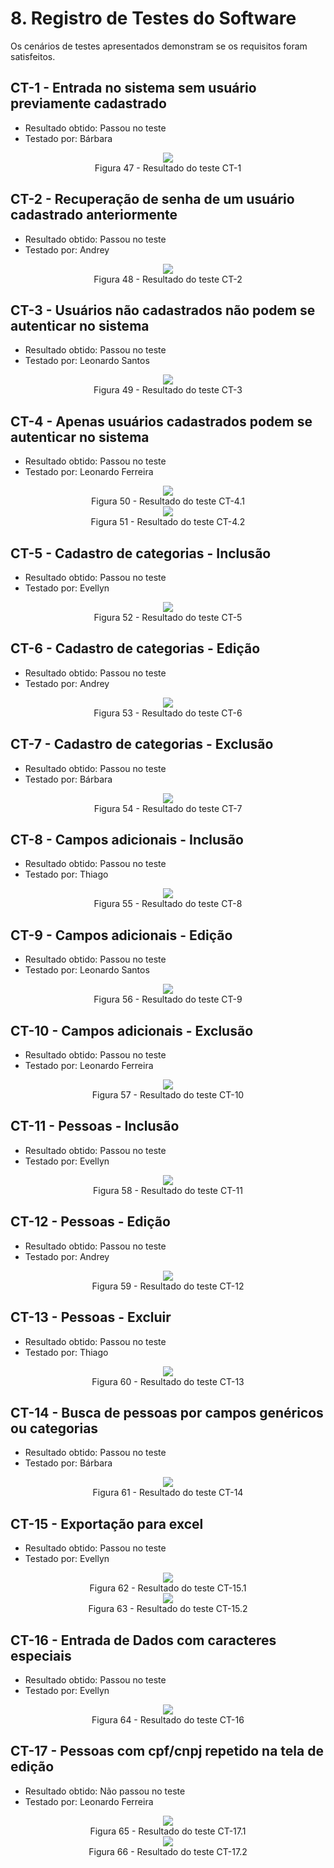 # 8. Registro de Testes do Software

Os cenários de testes apresentados demonstram se os requisitos foram satisfeitos.

## CT-1 - Entrada no sistema sem usuário previamente cadastrado
- Resultado obtido: Passou no teste
- Testado por: Bárbara

<p align='center'>
<img src='img/Testes_Realizados/CT1.png'><BR>
Figura 47 - Resultado do teste CT-1
</p>

## CT-2 - Recuperação de senha de um usuário cadastrado anteriormente
- Resultado obtido: Passou no teste
- Testado por: Andrey

<p align='center'>
<img src='img/Testes_Realizados/CT2.png'><BR>
Figura 48 - Resultado do teste CT-2
</p>

## CT-3 - Usuários não cadastrados não podem se autenticar no sistema
- Resultado obtido: Passou no teste
- Testado por: Leonardo Santos

<p align='center'>
<img src='img/Testes_Realizados/CT3.png'><BR>
Figura 49 - Resultado do teste CT-3
</p>
    
## CT-4 - Apenas usuários cadastrados podem se autenticar no sistema
- Resultado obtido: Passou no teste
- Testado por: Leonardo Ferreira

<p align='center'>
<img src='img/Testes_Realizados/CT4.1.png'><BR>
Figura 50 - Resultado do teste CT-4.1<BR>
<img src='img/Testes_Realizados/CT4.2.png'><BR>
    Figura 51 - Resultado do teste CT-4.2
</p>

## CT-5 - Cadastro de categorias - Inclusão
- Resultado obtido: Passou no teste
- Testado por: Evellyn

<p align='center'>
<img src='img/Testes_Realizados/CT5.png'><BR>
    Figura 52 - Resultado do teste CT-5
</p>

## CT-6 - Cadastro de categorias - Edição
- Resultado obtido: Passou no teste
- Testado por: Andrey

<p align='center'>
<img src='img/Testes_Realizados/CT6.png'><BR>
    Figura 53 - Resultado do teste CT-6
</p>

## CT-7 - Cadastro de categorias - Exclusão
- Resultado obtido: Passou no teste
- Testado por: Bárbara

<p align='center'>
<img src='img/Testes_Realizados/CT7.png'><BR>
    Figura 54 - Resultado do teste CT-7
</p>

## CT-8 - Campos adicionais - Inclusão
- Resultado obtido: Passou no teste
- Testado por: Thiago

<p align='center'>
<img src='img/Testes_Realizados/CT8.png'><BR>
    Figura 55 - Resultado do teste CT-8
</p>
    
## CT-9 - Campos adicionais - Edição
- Resultado obtido: Passou no teste
- Testado por: Leonardo Santos

<p align='center'>
<img src='img/Testes_Realizados/CT9.png'><BR>
    Figura 56 - Resultado do teste CT-9
</p>

## CT-10 - Campos adicionais - Exclusão
- Resultado obtido: Passou no teste
- Testado por: Leonardo Ferreira     

<p align='center'>
<img src='img/Testes_Realizados/CT10.png'><BR>
Figura 57 - Resultado do teste CT-10
</p>

## CT-11 - Pessoas - Inclusão
- Resultado obtido: Passou no teste
- Testado por: Evellyn

<p align='center'>
<img src='img/Testes_Realizados/CT11.png'><BR>
Figura 58 - Resultado do teste CT-11 
</p>
 
## CT-12 - Pessoas - Edição
- Resultado obtido: Passou no teste
- Testado por: Andrey

<p align='center'>
<img src='img/Testes_Realizados/CT12.png'><BR>
Figura 59 - Resultado do teste CT-12  
</p>

## CT-13 - Pessoas - Excluir
- Resultado obtido: Passou no teste
- Testado por: Thiago

<p align='center'>
<img src='img/Testes_Realizados/CT13.png'><BR>
Figura 60 - Resultado do teste CT-13  
</p>

## CT-14 - Busca de pessoas por campos genéricos ou categorias
- Resultado obtido: Passou no teste
- Testado por: Bárbara

<p align='center'>
<img src='img/Testes_Realizados/CT14.png'><BR>
Figura 61 - Resultado do teste CT-14
</p>

## CT-15 - Exportação para excel
- Resultado obtido: Passou no teste
- Testado por: Evellyn

<p align='center'>
<img src='img/Testes_Realizados/CT15.1.png'><BR>
Figura 62 - Resultado do teste CT-15.1<BR>  
<img src='img/Testes_Realizados/CT15.2.png'><BR>
    Figura 63 - Resultado do teste CT-15.2
</p>

## CT-16 - Entrada de Dados com caracteres especiais
- Resultado obtido: Passou no teste
- Testado por: Evellyn

<p align='center'>
<img src='img/Testes_Realizados/CT16.png'><BR>
Figura 64 - Resultado do teste CT-16
</p>

## CT-17 - Pessoas com cpf/cnpj repetido na tela de edição
- Resultado obtido: Não passou no teste
- Testado por: Leonardo Ferreira

<p align='center'>
<img src='img/Testes_Realizados/CT17.1.png'><BR>
Figura 65 - Resultado do teste CT-17.1<BR>    
<img src='img/Testes_Realizados/CT17.2.png'><BR>
    Figura 66 - Resultado do teste CT-17.2
</p>


